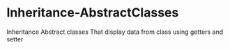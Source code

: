 # Inheritance-AbstractClasses
Inheritance Abstract classes That display data from class using getters and setter
